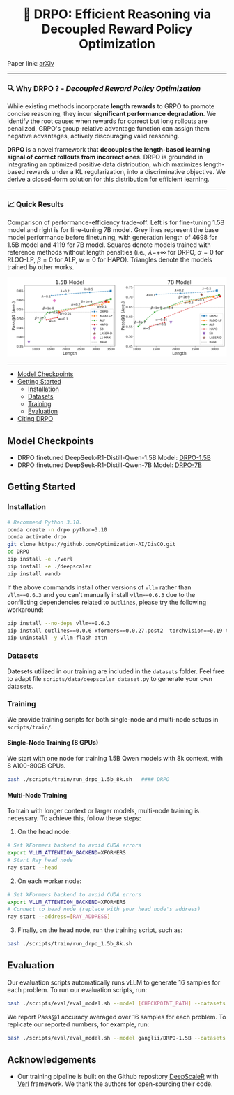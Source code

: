 <h1 align="center">🚀 DRPO: Efficient Reasoning via Decoupled Reward Policy Optimization</h1>


Paper link: [arXiv](https://arxiv.org/abs/2510.04474)




---


### 🔍 Why **DRPO ?** - *Decoupled Reward Policy Optimization* 

While existing methods incorporate **length rewards** to GRPO to promote concise reasoning, they incur **significant performance degradation**. We identify the root cause: when rewards for correct but long rollouts are penalized, GRPO's group-relative advantage function can assign them negative advantages, actively discouraging valid reasoning. 

**DRPO** is a novel framework that **decouples the length-based learning signal of correct rollouts from incorrect ones**. DRPO is grounded in integrating an optimized positive data distribution, which maximizes length-based rewards under a KL regularization, into a discriminative objective. We derive a closed-form solution for this distribution for efficient learning.

---

### 📈 Quick Results


Comparison of performance-efficiency trade-off.  Left is for fine-tuning 1.5B model and right is for fine-tuning 7B model. Grey lines represent the base model performance before finetuning, with generation length of 4698 for 1.5B model and 4119 for 7B model. Squares denote models trained with reference methods without length penalties (i.e., $\lambda$=+$\infty$ for DRPO, $\alpha=0$ for RLOO-LP, $\beta=0$ for ALP, $w=0$ for HAPO). Triangles denote the models trained by other works. 

<p align="center"><img alt="Comparison with baselines on 1.5B model" src="./assets/comp.png" width="800"/></p>


---

- [Model Checkpoints](#model-checkpoints)
- [Getting Started](#getting-started)
    - [Installation](#installation)
    - [Datasets](#datasets)
    - [Training](#training)
    - [Evaluation](#evaluation)
- [Citing DRPO](#citing-DRPO)


## Model Checkpoints
- DRPO finetuned DeepSeek-R1-Distill-Qwen-1.5B Model: [DRPO-1.5B](https://huggingface.co/ganglii/DRPO-1.5B)
- DRPO finetuned DeepSeek-R1-Distill-Qwen-7B Model: [DRPO-7B](https://huggingface.co/ganglii/DRPO-7B)



## Getting Started
### Installation
```bash
# Recommend Python 3.10.
conda create -n drpo python=3.10
conda activate drpo
git clone https://github.com/Optimization-AI/DisCO.git
cd DRPO
pip install -e ./verl
pip install -e ./deepscaler
pip install wandb
```

If the above commands install other versions of `vllm` rather than `vllm==0.6.3` and you can't manually install `vllm==0.6.3` due to the conflicting dependencies related to `outlines`, please try the following workaround:
```bash
pip install --no-deps vllm==0.6.3
pip install outlines==0.0.6 xformers==0.0.27.post2  torchvision==0.19 torch==2.4.0 lm-format-enforcer==0.10.6 gguf==0.10.0 pyzmq partial-json-parser msgspec mistral-common 
pip uninstall -y vllm-flash-attn
```
### Datasets

Datesets utilized in our training are included in the `datasets` folder. Feel free to adapt  file `scripts/data/deepscaler_dataset.py` to generate your own datasets.



### Training

We provide training scripts for both single-node and multi-node setups in `scripts/train/`.

#### Single-Node Training (8 GPUs)
We start with one node for training 1.5B Qwen models with 8k context, with 8 A100-80GB GPUs.
```bash
bash ./scripts/train/run_drpo_1.5b_8k.sh   #### DRPO 
```

#### Multi-Node Training

To train with longer context or larger models, multi-node training is necessary. To achieve this, follow these steps:

1. On the head node:
```bash
# Set XFormers backend to avoid CUDA errors
export VLLM_ATTENTION_BACKEND=XFORMERS
# Start Ray head node
ray start --head
```

2. On each worker node:
```bash
# Set XFormers backend to avoid CUDA errors
export VLLM_ATTENTION_BACKEND=XFORMERS
# Connect to head node (replace with your head node's address)
ray start --address=[RAY_ADDRESS]
```

3. Finally, on the head node, run the training script, such as:
```bash
bash ./scripts/train/run_drpo_1.5b_8k.sh
```


## Evaluation

Our evaluation scripts automatically runs vLLM to generate 16 samples for each problem. To run our evaluation scripts, run:
```bash
bash ./scripts/eval/eval_model.sh --model [CHECKPOINT_PATH] --datasets [DATASET1] [DATASET2] --output-dir [OUTPUT_DIR]
```

We report Pass@1 accuracy averaged over 16 samples for each problem. To replicate our reported numbers, for example, run:

```bash
bash ./scripts/eval/eval_model.sh --model ganglii/DRPO-1.5B --datasets aime aime25 olympiad_bench math gsm8k --output-dir ./val_results/DRPO-1.5B
```

## Acknowledgements
- Our training pipeline is built on the Github repository [DeepScaleR](https://github.com/agentica-project/rllm/tree/deepscaler) with [Verl](https://github.com/volcengine/verl) framework. We thank the authors for open-sourcing their code.




<!-- 
## Citing DRPO

If you find DisCO useful in your research, please consider citing the following paper:
```bibtex
@article{li2025disco,
  title={DisCO: Reinforcing Large Reasoning Models with Discriminative Constrained Optimization},
  author={Li, Gang and Lin, Ming and Galanti, Tomer and Tu, Zhengzhong and Yang, Tianbao},
  journal={arXiv preprint arXiv:2505.12366},
  year={2025}
}
``` -->

